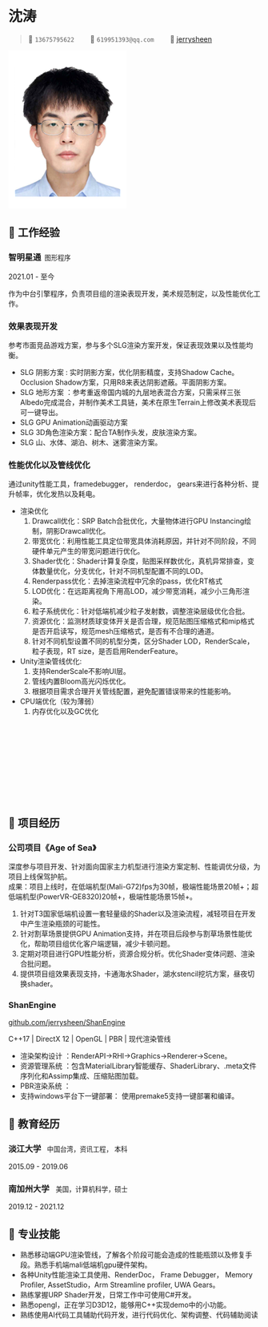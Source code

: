 # 沈涛

> <span class="icon">&#xe60f;</span> `13675795622`&emsp;&emsp;
> <span class="icon">&#xe7ca;</span> `619951393@qq.com`&emsp;&emsp;
> <span class="icon">&#xe600;</span> [jerrysheen](https://github.com/jerrysheen)

<img class="avatar" src="./cvpic.png">

## &#xe618; 工作经验

<div alt="entry-title">
    <h3>智明星通  <span style="font-size: 0.8em; font-weight: lighter; margin-left: 3px;">图形程序</span></h3> 
    <p>2021.01 - 至今</p>
</div>

作为中台引擎程序，负责项目组的渲染表现开发，美术规范制定，以及性能优化工作。

<div class="entry-title"  style="margin-top: 10px;">
   <h3>效果表现开发</h3>
</div>

参考市面竞品游戏方案，参与多个SLG渲染方案开发，保证表现效果以及性能均衡。
- SLG 阴影方案 :
     实时阴影方案，优化阴影精度，支持Shadow Cache。Occlusion Shadow方案，只用R8来表达阴影遮蔽。平面阴影方案。
- SLG 地形方案 ：参考重返帝国内城的九层地表混合方案，只需采样三张Albedo完成混合，并制作美术工具链，美术在原生Terrain上修改美术表现后可一键导出。
- SLG GPU Animation动画驱动方案
- SLG 3D角色渲染方案：配合TA制作头发，皮肤渲染方案。
- SLG 山、水体、湖泊、树木、迷雾渲染方案。
<div class="entry-title"  style="margin-top: 10px;">
    <h3>性能优化以及管线优化</h3>
</div>


通过unity性能工具，framedebugger， renderdoc， gears来进行各种分析、提升帧率，优化发热以及耗电。

<div style="margin-top: 5px;">

- 渲染优化</br>
    1. Drawcall优化：SRP Batch合批优化，大量物体进行GPU Instancing绘制，阴影Drawcall优化。
    2. 带宽优化：利用性能工具定位带宽具体消耗原因，并针对不同阶段，不同硬件单元产生的带宽问题进行优化。
    3. Shader优化：Shader计算复杂度，贴图采样数优化，真机异常排查，变体数量优化，分支优化，针对不同机型配置不同的LOD。
    4. Renderpass优化：去掉渲染流程中冗余的pass，优化RT格式
    5. LOD优化：在远距离视角下用高LOD，减少带宽消耗，减少小三角形渲染。
    6. 粒子系统优化：针对低端机减少粒子发射数，调整渲染层级优化合批。
    7. 资源优化：监测材质球变体开关是否合理，规范贴图压缩格式和mip格式是否开启读写，规范mesh压缩格式，是否有不合理的通道。
    8. 针对不同机型设置不同的机型分类，区分Shader LOD，RenderScale，粒子表现，RT size，是否启用RenderFeature。
- Unity渲染管线优化:
    1. 支持RenderScale不影响UI层。
    2. 管线内置Bloom高光闪烁优化。
    3. 根据项目需求合理开关管线配置，避免配置错误带来的性能影响。
- CPU端优化（较为薄弱）
    1. 内存优化以及GC优化

</div>
<br>
<br>
<br>
<br>
<br>
<br>
<br><br><br>

## &#xe635; 项目经历
<div class="entry-title"  style="margin-top: 15px;">
    <h3>公司项目《Age of Sea》</h3>
</div>

深度参与项目开发、针对面向国家主力机型进行渲染方案定制、性能调优分级，为项目上线保驾护航。
<br> 
成果：项目上线时，在低端机型(Mali-G72)fps为30帧，极端性能场景20帧+；超低端机型(PowerVR-GE8320)20帧+，极端性能场景15帧+。

<div style="margin-top: 5px;">

1. 针对T3国家低端机设置一套轻量级的Shader以及渲染流程，减轻项目在开发中产生渲染瓶颈的可能性。
2. 针对割草场景提供GPU Animation支持，并在项目后段参与割草场景性能优化，帮助项目组优化客户端逻辑，减少卡顿问题。
3. 定期对项目进行GPU性能分析，资源合规分析。优化Shader变体问题、渲染合批问题。
4. 提供项目组效果表现支持，卡通海水Shader，湖水stencil挖坑方案，昼夜切换shader。
</div>



<div class="entry-title" style="margin-top: 15px;">
    <h3>ShanEngine</h3>
    <a href="https://github.com/jerrysheen/ShanEngine">github.com/jerrysheen/ShanEngine</a>
</div>

C++17 | DirectX 12 | OpenGL | PBR  | 现代渲染管线

<div style="margin-top: 5px;">

- 渲染架构设计 ：RenderAPI→RHI→Graphics→Renderer→Scene。
- 资源管理系统 ：包含MaterialLibrary智能缓存、ShaderLibrary、.meta文件序列化和Assimp集成、压缩贴图加载。
- PBR渲染系统 ：
- 支持windows平台下一键部署： 使用premake5支持一键部署和编译。
</div>

## &#xe80c; 教育经历

<div class="entry-title">
    <h3>淡江大学 <span style="font-size: 0.8em; font-weight: lighter; margin-left: 8px;">中国台湾，资讯工程， 本科</span></h3>  
    <p>2015.09 - 2019.06</p>
</div>

<div class="entry-title">
    <h3>南加州大学 <span style="font-size: 0.8em; font-weight: lighter; margin-left: 9px;">美国，计算机科学，硕士</span></h3> 
    <p>2019.12 - 2021.12</p>
</div>


## &#xecfa; 专业技能
- 熟悉移动端GPU渲染管线，了解各个阶段可能会造成的性能瓶颈以及修复手段。熟悉手机端mali低端机gpu硬件架构。
- 各种Unity性能渲染工具使用、RenderDoc， Frame Debugger， Memory Profiler, AssetStudio，Arm Streamline profiler, UWA Gears。
- 熟练掌握URP Shader开发，日常工作中可使用C#开发。
- 熟悉opengl，正在学习D3D12，能够用C++实现demo中的小功能。
- 熟练使用AI代码工具辅助代码开发，进行代码优化、架构调整、代码辅助阅读
